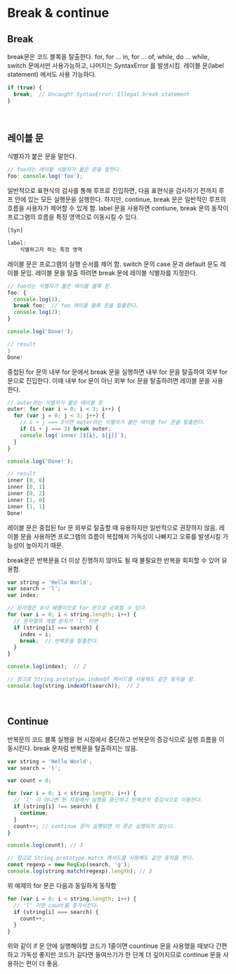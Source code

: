 # Break & continue

## Break

break문은 코드 블록을 탈출한다. for, for … in, for … of, while, do … while, switch 문에서만 사용가능하고, 나머지는 SyntaxError 를 발생시킴. 레이블 문(label statement) 에서도 사용 가능하다.

```js
if (true) {
  break;  // Uncaught SyntaxError: Illegal break statement
}
```

<br/>

## 레이블 문

식별자가 붙은 문을 말한다.

```js
// foo라는 레이블 식발자가 붙은 문을 말한다.
foo: console.log('foo');
```

일반적으로 표현식의 검사를 통해 루프로 진입하면, 다음 표현식을 검사하기 전까지 루프 안에 있는 모든 실행문을 실행한다. 하지만, continue, break 문은 일반적인 루프의 흐름을 사용자가 제어할 수 있게 함. label 문을 사용하면 contiune, break 문의 동작이 프로그램의 흐름을 특정 영역으로 이동시킬 수 있다.

```js
[Syn]

label: 
	식별하고자 하는 특정 영역
```

레이블 문은 프로그램의 실행 순서를 제어 함. switch 문의 case 문과 default 문도 레이블 문임. 레이블 문을 탈출 하려면 break 문에 레이블 식별자를 지정한다.

```js
// foo라는 식별자가 붙은 레이블 블록 문.
foo: {
  console.log(1);
  break foo;  // foo 레이블 블록 문을 탈출한다.
  console.log(2);
}

console.log('Done!');

// result
1
Done!
```

중첩된 for 문의 내부 for 문에서 break 문을 실행하면 내부 for 문을 탈출하여 외부 for 문으로 진입한다. 이때 내부 for 문이 아닌 외부 for 문을 탈출하려면 레이블 문을 사용한다.

```js
// outer라는 식별자가 붙은 레이블 문
outer: for (var i = 0; i < 3; i++) {
  for (var j = 0; j < 3; j++) {
    // i + j === 3이면 outer라는 식별자가 붙은 레이블 for 문을 탈출한다.
    if (i + j === 3) break outer;
    console.log(`inner [${i}, ${j}]`);
  }
}

console.log('Done!');

// result
inner [0, 0]
inner [0, 1]
inner [0, 2]
inner [1, 0]
inner [1, 1]
Done!
```

레이블 문은 중첩된 for 문 외부로 탈출할 때 유용하지만 일반적으로 권장하지 않음. 레이블 문을 사용하면 프로그램의 흐름이 복잡해져 가독성이 나빠지고 오류를 발생시킬 가능성이 높아지기 때문.

break문은 반복문을 더 이상 진행하지 않아도 될 때 불필요한 반복을 회피할 수 있어 유용함.

```js
var string = 'Hello World';
var search = 'l';
var index;

// 문자열은 유사 배열이므로 for 문으로 순회할 수 있다.
for (var i = 0; i < string.length; i++) {
  // 문자열의 개별 문자가 'l' 이면
  if (string[i] === search) {
    index = i;
    break;  // 반복문을 탈출한다.
  }
}

console.log(index);  // 2

// 참고로 String.prototype.indexOf 메서드를 사용해도 같은 동작을 함.
console.log(string.indexOf(search));  // 2
```

<br/>

## Continue

반복문의 코드 블록 실행을 현 시점에서 중단하고 반복문의 증감식으로 실행 흐름을 이동시킨다. break 문처럼 반복문을 탈출하지는 않음.

```js
var string = 'Hello World';
var search = 'l';

var count = 0;

for (var i = 0; i < string.length; i++) {
  // 'l' 이 아니면 현 지점에서 실행을 중단하고 반복문의 증감식으로 이동한다.
  if (string[i] !== search) {
    continue;
  }
  count++; // continue 문이 실행되면 이 문은 실행되지 않는다.
}

console.log(count); // 3

// 참고로 String.prototype.match 메서드를 사용해도 같은 동작을 한다.
const regexp = new RegExp(search, 'g');
console.log(string.match(regexp).length); // 3
```

위 예제의 for 문은 다음과 동일하게 동작함

```js
for (var i = 0; i < string.length; i++) {
  // 'l' 이면 count를 증가시킨다.
  if (string[i] === search) {
    count++;
  }
}
```

위와 같이 if 문 안에 실행해야할 코드가 1줄이면 countinue 문을 사용했을 때보다 간편하고 가독성 좋지만 코드가 길다면 들여쓰기가 한 단계 더 깊어지므로 continue 문을 사용하는 편이 더 좋음.
